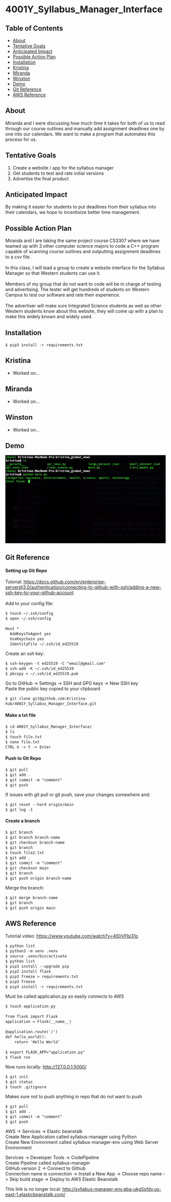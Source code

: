 # 4001Y_Syllabus_Manager_Interface

## Table of Contents
- [About](#About)
- [Tentative Goals](#Tentative-Goals)
- [Anticipated Impact](#Anticipated-Impact)
- [Possible Action Plan](#Possible-Action-Plan)
- [Installation](#Installation)
- [Kristina](#Kristina)
- [Miranda](#Miranda)
- [Winston](#Winston)
- [Demo](#Demo)
- [Git Reference](#Git-Reference)
- [AWS Reference](#AWS-Reference)

## About
Miranda and I were discussing how much time it takes for both of us to read through our course outlines and manually add assignment deadlines one by one into our calendars. We want to make a program that automates this process for us.

## Tentative Goals
1. Create a website / app for the syllabus manager
2. Get students to test and rate initial versions
3. Advertise the final product

## Anticipated Impact
By making it easier for students to put deadlines from their syllabus into their calendars, we hope to incentivize better time management.

## Possible Action Plan
Miranda and I are taking the same project course CS3307 where we have teamed up with 3 other computer science majors to code a C++ program capable of scanning course outlines and outputting assignment deadlines to a csv file. <br/><br/>
In this class, I will lead a group to create a website interface for the Syllabus Manager so that Western students can use it. <br/><br/>
Members of my group that do not want to code will be in charge of testing and advertising. The tester will get hundreds of students on Western Campus to test our software and rate their experience. <br/><br/>
The advertiser will make sure Integrated Science students as well as other Western students know about this website, they will come up with a plan to make this widely known and widely used.

## Installation
```shell script
$ pip3 install -r requirements.txt
```

## Kristina
  - Worked on...
  
## Miranda
  - Worked on...
  
## Winston
  - Worked on...
  
## Demo
  ![](kristina_global_news/demos/global_news_demo.gif)

## Git Reference

#### Setting up Git Repo
Tutorial: https://docs.github.com/en/enterprise-server@3.0/authentication/connecting-to-github-with-ssh/adding-a-new-ssh-key-to-your-github-account <br/><br/>
Add to your config file:
```shell script
$ touch ~/.ssh/config
$ open ~/.ssh/config

Host *
  AddKeysToAgent yes
  UseKeychain yes
  IdentityFile ~/.ssh/id_ed25519
```
Create an ssh key:
```shell script
$ ssh-keygen -t ed25519 -C "email@gmail.com"
$ ssh-add -K ~/.ssh/id_ed25519
$ pbcopy < ~/.ssh/id_ed25519.pub
```
Go to GitHub -> Settings -> SSH and GPG keys -> New SSH key <br/>
Paste the public key copied to your clipboard
```shell script
$ git clone git@github.com:Kristina-hub/4001Y_Syllabus_Manager_Interface.git
```

#### Make a txt file
```shell script
$ cd 4001Y_Syllabus_Manager_Interface/
$ ls
$ touch file.txt
$ nano file.txt
CTRL X -> Y -> Enter
```

#### Push to Git Repo
```shell script
$ git pull
$ git add .
$ git commit -m "comment"
$ git push
```
If issues with git pull or git push, save your changes somewhere and:
```shell script
$ git reset --hard origin/main
$ git log -1
```

#### Create a branch
```shell script
$ git branch 
$ git branch branch-name
$ git checkout branch-name
$ git branch
$ touch file2.txt
$ git add .
$ git commit -m "comment"
$ git checkout main
$ git branch
$ git push origin branch-name
```
Merge the branch:
```shell script
$ git merge branch-name
$ git branch
$ git push origin main
```

## AWS Reference
Tutorial video: https://www.youtube.com/watch?v=4tDjVFbi31o 
```shell script
$ python list
$ python3 -m venv .venv
$ source .venv/bin/activate
$ python list
$ pip3 install --upgrade pip
$ pip3 install flask
$ pip3 freeze > requirements.txt
$ pip3 freeze
$ pip3 install -r requirements.txt
```
Must be called application.py so easily connects to AWS
```shell script
$ touch application.py

from flask import Flask
application = Flask(__name__)

@application.route('/')
def hello_world():
	return 'Hello World'
	
$ export FLASK_APP="application.py"
$ flask run
```
Now runs locally: http://127.0.0.1:5000/
```shell script
$ git init
$ git status
$ touch .gitignore
```
Makes sure not to push anything in repo that do not want to push
```shell script
$ git pull
$ git add .
$ git commit -m "comment"
$ git push
```
AWS -> Services -> Elastic beanstalk <br/>
Create New Application called syllabus-manager using Python <br/>
Create New Environment called syllabus-manager-env using Web Server Environment <br/>

Services -> Developer Tools -> CodePipeline <br/>
Create Pipeline called syllabus-manager <br/>
GitHub version 2 -> Connect to Github <br/>
Connection name is connection -> Install a New App -> Choose repo name -> Skip build stage -> Deploy to AWS Elastic Beanstalk <br/>

This link is no longer local: http://syllabus-manager-env.eba-ukg5xfdy.us-east-1.elasticbeanstalk.com/ <br/>
